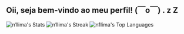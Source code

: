 ## Oii, seja bem-vindo ao meu perfil! (￣o￣) . z Z


![n1lima's Stats](https://github-readme-stats.vercel.app/api?username=n1lima&theme=tokyonight&show_icons=true&hide_border=true&count_private=true)
![n1lima's Streak](https://github-readme-streak-stats.herokuapp.com/?user=n1lima&theme=tokyonight&hide_border=true)
![n1lima's Top Languages](https://github-readme-stats.vercel.app/api/top-langs/?username=n1lima&theme=tokyonight&show_icons=true&hide_border=true&layout=compact)

